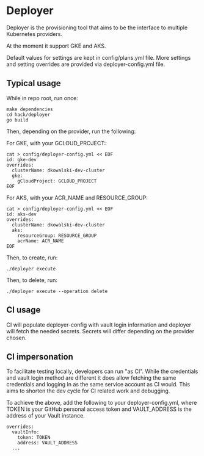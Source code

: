 # Deployer

Deployer is the provisioning tool that aims to be the interface to multiple Kubernetes providers.

At the moment it support GKE and AKS.

Default values for settings are kept in config/plans.yml file. More settings and setting overrides are provided via deployer-config.yml file.

## Typical usage

While in repo root, run once:
```
make dependencies
cd hack/deployer
go build
```

Then, depending on the provider, run the following:

For GKE, with your GCLOUD_PROJECT:
```
cat > config/deployer-config.yml << EOF
id: gke-dev
overrides:
  clusterName: dkowalski-dev-cluster
  gke:
    gCloudProject: GCLOUD_PROJECT
EOF
```

For AKS, with your ACR_NAME and RESOURCE_GROUP:
```
cat > config/deployer-config.yml << EOF
id: aks-dev
overrides:
  clusterName: dkowalski-dev-cluster
  aks:
    resourceGroup: RESOURCE_GROUP
    acrName: ACR_NAME
EOF
``` 


Then, to create, run:
```
./deployer execute
```

Then, to delete, run: 
```
./deployer execute --operation delete
``` 


## CI usage

CI will populate deployer-config with vault login information and deployer will fetch the needed secrets. Secrets will differ depending on the provider chosen.

## CI impersonation

To facilitate testing locally, developers can run "as CI". While the credentials and vault login method are different it does allow fetching the same credentials and logging in as the same service account as CI would. This aims to shorten the dev cycle for CI related work and debugging.

To achieve the above, add the following to your deployer-config.yml, where TOKEN is your GitHub personal access token and VAULT_ADDRESS is the address of your Vault instance.

```
overrides:
  vaultInfo:
    token: TOKEN
    address: VAULT_ADDRESS
  ...
```
